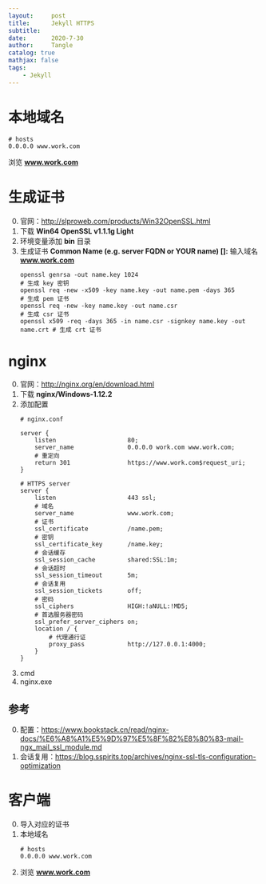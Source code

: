 ```yaml
---
layout:     post
title:      Jekyll HTTPS
subtitle:   
date:       2020-7-30
author:     Tangle
catalog: true
mathjax: false
tags:
    - Jekyll
---
```


# 本地域名

```
# hosts
0.0.0.0 www.work.com
```

浏览 **www.work.com**

# 生成证书

0. 官网：<http://slproweb.com/products/Win32OpenSSL.html>
0. 下载 **Win64 OpenSSL v1.1.1g Light**
0. 环境变量添加 **bin** 目录
0. 生成证书 **Common Name (e.g. server FQDN or YOUR name) []:** 输入域名 **www.work.com**
    ```
    openssl genrsa -out name.key 1024                                        # 生成 key 密钥
    openssl req -new -x509 -key name.key -out name.pem -days 365             # 生成 pem 证书
    openssl req -new -key name.key -out name.csr                             # 生成 csr 证书
    openssl x509 -req -days 365 -in name.csr -signkey name.key -out name.crt # 生成 crt 证书
    ```

# nginx

0. 官网：<http://nginx.org/en/download.html>
0. 下载 **nginx/Windows-1.12.2**
0. 添加配置
    ```
    # nginx.conf
    
    server {
        listen                    80;
        server_name               0.0.0.0 work.com www.work.com;
        # 重定向
        return 301                https://www.work.com$request_uri;
    }
    
    # HTTPS server
    server {
        listen                    443 ssl;
        # 域名
        server_name               www.work.com;
        # 证书
        ssl_certificate           /name.pem;
        # 密钥
        ssl_certificate_key       /name.key;
        # 会话缓存
        ssl_session_cache         shared:SSL:1m;
        # 会话超时
        ssl_session_timeout       5m;
        # 会话复用
        ssl_session_tickets       off;
        # 密码
        ssl_ciphers               HIGH:!aNULL:!MD5;
        # 首选服务器密码
        ssl_prefer_server_ciphers on;
        location / {
            # 代理通行证
            proxy_pass            http://127.0.0.1:4000;
        }
    }
    ```
0. cmd
0. nginx.exe

## 参考

0. 配置：https://www.bookstack.cn/read/nginx-docs/%E6%A8%A1%E5%9D%97%E5%8F%82%E8%80%83-mail-ngx_mail_ssl_module.md
0. 会话复用：https://blog.sspirits.top/archives/nginx-ssl-tls-configuration-optimization

# 客户端

0. 导入对应的证书
0. 本地域名
    ```
    # hosts
    0.0.0.0 www.work.com
    ```
0. 浏览 **www.work.com**
